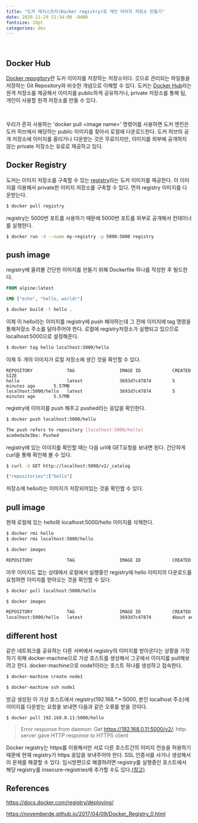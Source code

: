 ```yaml
---
title: "도커 레지스트리(Docker registry)로 개인 이미지 저장소 만들기"
date: 2020-11-29 21:34:00 -0400
fontsize: 10pt
categories: dev
---
```


<br>

## Docker Hub

[Docker repogitory](https://docs.docker.com/docker-hub/repos/)란 도커 이미지를 저장하는 저장소이다. 깃으로 관리되는 파일들을 저장하는 Git Repository와 비슷한 개념으로 이해할 수 있다. 도커는 [Docker Hub](https://hub.docker.com/)라는 원격 저장소를 제공해서 이미지를 public하게 공유하거나, private 저장소를 통해 팀, 개인이 사용할 원격 저장소를 만들 수 있다.

<br>

우리가 흔히 사용하는 'docker pull \<image name\>' 명령어를 사용하면 도커 엔진은 도커 허브에서 해당하는 public 이미지를 찾아서 로컬에 다운로드한다. 도커 허브의 공개 저장소에 이미지를 올리거나 다운받는 것은 무료이지만, 이미지를 외부에 공개하지 않는 private 저장소는 유료로 제공하고 있다.

## Docker Registry

도커는 이미지 저장소를 구축할 수 있는 [registry](https://hub.docker.com/_/registry)라는 도커 이미지를 제공한다. 이 이미지를 이용해서 private한 이미지 저장소를 구축할 수 있다. 먼저 registry 이미지를 다운받는다.

~~~sh
$ docker pull registry
~~~

registry는 5000번 포트를 사용하기 때문에 5000번 포트를 외부로 공개해서 컨테이너를 실행한다.

~~~sh
$ docker run -d --name my-registry -p 5000:5000 registry
~~~

## push image

registry에 올려볼 간단한 이미지를 만들기 위해 Dockerfile 하나를 작성한 후 빌드한다.

~~~dockerfile
FROM alpine:latest

CMD ["echo", "hello, world!"]
~~~
~~~sh
$ docker build -t hello .
~~~

이제 이 hello라는 이미지를 registry에 push 해야하는데 그 전에 이미지에 tag 명령을 통해저장소 주소를 달아주어야 한다. 로컬에 registry저장소가 실행되고 있으므로 localhost:5000으로 설정해준다.

~~~sh
$ docker tag hello localhost:5000/hello
~~~

이제 두 개의 이미지가 로컬 저장소에 생긴 것을 확인할 수 있다.

~~~
REPOSITORY             TAG                 IMAGE ID            CREATED             SIZE
hello                  latest              3693d7c47874        5 minutes ago       5.57MB
localhost:5000/hello   latest              3693d7c47874        5 minutes ago       5.57MB
~~~

registry에 이미지를 push 해주고 pushed라는 응답을 확인한다.

~~~sh
$ docker push localhost:5000/hello

The push refers to repository [localhost:5000/hello]
ace0eda3e3be: Pushed
~~~

registry에 있는 이미지를 확인할 때는 다음 url에 GET요청을 보내면 된다. 간단하게 curl을 통해 확인해 볼 수 있다.

~~~sh
$ curl -X GET http://localhost:5000/v2/_catalog

{"repositories":["hello"]
~~~

저장소에 hello라는 이미지가 저장되어있는 것을 확인할 수 있다.

## pull image

현재 로컬에 있는 hello와 localhost:5000/hello 이미지를 삭제한다.

~~~sh
$ docker rmi hello
$ docker rmi localhost:5000/hello

$ docker images

REPOSITORY             TAG                 IMAGE ID            CREATED             SIZE
~~~

아무 이미지도 없는 상태에서 로컬에서 실행중인 registry에 hello 이미지의 다운로드를 요청하면 이미지를 받아오는 것을 확인할 수 있다.

~~~sh
$ docker pull localhost:5000/hello

$ docker images

REPOSITORY             TAG                 IMAGE ID            CREATED             SIZE
localhost:5000/hello   latest              3693d7c47874        About an hour ago   5.57MB
~~~

## different host

같은 네트워크를 공유하는 다른 서버에서 registry의 이미지를 받아온다는 상황을 가정하기 위해 docker-machine으로 가상 호스트를 생성해서 그곳에서 이미지를 pull해보려고 한다. docker-machine으로 node1이라는 호스트 하나를 생성하고 접속한다.

~~~sh
$ docker-machine create node1

$ docker-machine ssh node1
~~~

방금 생성된 이 가상 호스트에서 registry(192.168.\*.\*:5000, 본인 localhost 주소)에 이미지를 다운받는 요청을 보내면 다음과 같은 오류를 받을 것이다.

~~~sh
$ docker pull 192.168.0.11:5000/hello
~~~
> Error response from daemon: Get https://192.168.0.11:5000/v2/: http: server gave HTTP response to HTTPS client

Docker registry는 https를 이용해서만 서로 다른 호스트간의 이미지 전송을 허용하기 때문에 현재 registry가 https 응답을 보내주어야 한다. SSL 인증서를 사거나 생성해서 이 문제를 해결할 수 있다. 임시방편으로 해결하려면 registry를 실행중인 호스트에서 해당 registry를 insecure-registries에 추가할 수도 있다.[(참고)](https://docs.docker.com/registry/insecure/)

## References

<https://docs.docker.com/registry/deploying/>

<https://novemberde.github.io/2017/04/09/Docker_Registry_0.html>